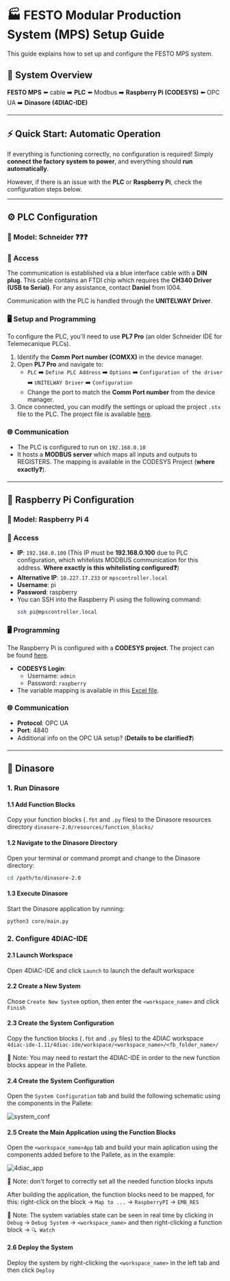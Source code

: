 # 🏭 FESTO Modular Production System (MPS) Setup Guide 

This guide explains how to set up and configure the FESTO MPS system.

## 📌 System Overview

**FESTO MPS**  ⬅️ cable ➡️  **PLC**  ⬅️ Modbus ➡️  **Raspberry Pi (CODESYS)**  ⬅️ OPC UA ➡️  **Dinasore (4DIAC-IDE)**

---

## ⚡ Quick Start: Automatic Operation

If everything is functioning correctly, no configuration is required! Simply **connect the factory system to power**, and everything should **run automatically**.

However, if there is an issue with the **PLC** or **Raspberry Pi**, check the configuration steps below.

---

## ⚙️ PLC Configuration

### 🔲 Model: Schneider ❓❓❓

### 🔐 Access

The communication is established via a blue interface cable with a **DIN plug**. This cable contains an FTDI chip which requires the **CH340 Driver (USB to Serial)**. For any assistance, contact **Daniel** from I004.

Communication with the PLC is handled through the **UNITELWAY Driver**.

### 🖥️ Setup and Programming 

To configure the PLC, you'll need to use **PL7 Pro** (an older Schneider IDE for Telemecanique PLCs).

1. Identify the **Comm Port number (COMXX)** in the device manager.
2. Open **PL7 Pro** and navigate to:
   - `PLC` ➡️ `Define PLC Address` ➡️ `Options` ➡️ `Configuration of the driver` ➡️ `UNITELWAY Driver` ➡️ `Configuration`
   - Change the port to match the **Comm Port number** from the device manager.
3. Once connected, you can modify the settings or upload the project `.stx` file to the PLC. The project file is available [here](https://github.com/DIGI2-FEUP/TF4iM/blob/main/plc/FactorisDemoPLC.stx).

### 🌐 Communication 
- The PLC is configured to run on `192.168.0.10`
- It hosts a **MODBUS server** which maps all inputs and outputs to REGISTERS. The mapping is available in the CODESYS Project (**where exactly❓**).

---

## 🍓 Raspberry Pi Configuration

### 🔲 Model: Raspberry Pi 4

### 🔐 Access
- **IP**: `192.168.0.100` (This IP must be **192.168.0.100** due to PLC configuration, which whitelists MODBUS communication for this address. **Where exactly is this whitelisting configured❓**)
- **Alternative IP**: `10.227.17.233` or `mpscontroller.local`
- **Username**: pi
- **Password**: raspberry
- You can SSH into the Raspberry Pi using the following command:
   ```bash
   ssh pi@mpscontroller.local
   ```

### 🖥️ Programming
The Raspberry Pi is configured with a **CODESYS project**. The project can be found [here](https://github.com/DIGI2-FEUP/TF4iM/blob/main/controller/factorisDemoController.project).

- **CODESYS Login**: 
  - Username: `admin`
  - Password: `raspberry`
- The variable mapping is available in this [Excel file](https://github.com/DIGI2-FEUP/TF4iM/blob/main/festo/Mapeamento_IOs.xlsx).

### 🌐 Communication 
- **Protocol**: OPC UA
- **Port**: 4840
- Additional info on the OPC UA setup? (**Details to be clarified❓**)

---

## 🦖 Dinasore

### 1. Run Dinasore

#### 1.1 Add Function Blocks

Copy your function blocks (`.fbt` and `.py` files) to the Dinasore resources directory `dinasore-2.0/resources/function_blocks/`

#### 1.2 Navigate to the Dinasore Directory

Open your terminal or command prompt and change to the Dinasore directory:

 ```bash
 cd /path/to/dinasore-2.0
 ```

#### 1.3 Execute Dinasore

Start the Dinasore application by running:

 ```bash
 python3 core/main.py
 ```

### 2. Configure 4DIAC-IDE

#### 2.1 Launch Workspace

Open 4DIAC-IDE and click `Launch` to launch the default workspace

#### 2.2 Create a New System

Chose `Create New System` option, then enter the `<workspace_name>` and click `Finish`

#### 2.3 Create the System Configuration

Copy the function blocks (`.fbt` and `.py` files) to the 4DIAC workspace `4diac-ide-1.11/4diac-ide/workspace/<workspace_name>/<fb_folder_name>/`

📝 Note: You may need to restart the 4DIAC-IDE in order to the new function blocks appear in the Pallete.

#### 2.4 Create the System Configuration

Open the `System Configuration` tab and build the following schematic using the components in the Pallete:

![system_conf](https://github.com/user-attachments/assets/3a492057-6bf1-4bc0-9926-caf9315dd2d5)

#### 2.5 Create the Main Application using the Function Blocks

Open the `<workspace_name>App` tab and build your main aplication using the components added before to the Pallete, as in the example:

![4diac_app](https://github.com/user-attachments/assets/ef5c3480-b41e-45a0-a6a5-b69ba3656515)

📝 Note: don't forget to correctly set all the needed function blocks inputs

After building the application, the function blocks need to be mapped, for this: right-click on the block -> `Map to ...` -> `RaspberryPI` -> `EMB_RES`

📝 Note: The system variables state can be seen in real time by clicking in `Debug` -> `Debug System` -> `<workspace_name>` and then right-clicking a function block -> `🔍 Watch`

#### 2.6 Deploy the System

Deploy the system by right-clicking the `<workspace_name>` in the left tab and then click `Deploy`
